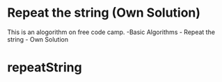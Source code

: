 # Repeat the string (Own Solution)

This is an alogorithm on free code camp.
    -Basic Algorithms
        - Repeat the string - Own Solution
 

# repeatString

